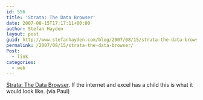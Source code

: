 ```yaml
---
id: 556
title: 'Strata: The Data Browser'
date: 2007-08-15T17:17:11+00:00
author: Stefan Hayden
layout: post
guid: http://www.stefanhayden.com/blog/2007/08/15/strata-the-data-browser/
permalink: /2007/08/15/strata-the-data-browser/
Post:
  - link
categories:
  - web
---
```

<a href="http://www.kirix.com/">Strata: The Data Browser</a>. If the internet and excel has a child this is what it would look like. (via Paul)